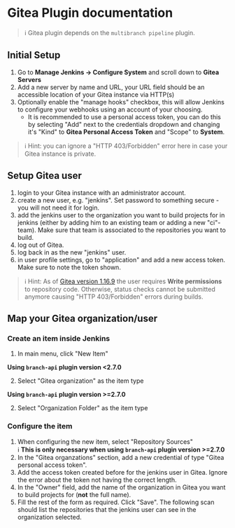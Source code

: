 # Gitea Plugin documentation

> ℹ️ Gitea plugin depends on the `multibranch pipeline` plugin.

<!-- bare-bones, but better than nothing! -->

## Initial Setup

1. Go to **Manage Jenkins -> Configure System** and scroll down to **Gitea Servers**
2. Add a new server by name and URL, your URL field should be an accessible location of your Gitea instance via HTTP(s)
3. Optionally enable the "manage hooks" checkbox, this will allow Jenkins to configure your webhooks using an account of your choosing.
    - It is recommended to use a personal access token, you can do this by selecting "Add" next to the credentials dropdown and changing it's "Kind" to **Gitea Personal Access Token** and "Scope" to **System**.

> ℹ️ Hint: you can ignore a "HTTP 403/Forbidden" error here in case your Gitea instance is private.

## Setup Gitea user

1. login to your Gitea instance with an administrator account.
2. create a new user, e.g. "jenkins". Set password to something secure - you will not need it for login.
3. add the jenkins user to the organization you want to build projects for in jenkins (either by adding him to an existing team or adding a new "ci"-team). Make sure that team is associated to the repositories you want to build.
3. log out of Gitea.
4. log back in as the new "jenkins" user.
5. in user profile settings, go to "application" and add a new access token. Make sure to note the token shown.

> ℹ️  Hint: As of [Gitea version 1.16.9](https://github.com/go-gitea/gitea/releases/tag/v1.16.9) the user requires **Write permissions** to repository code. Otherwise, status checks cannot be submitted anymore causing "HTTP 403/Forbidden" errors during builds.

## Map your Gitea organization/user

### Create an item inside Jenkins

1. In main menu, click "New Item"

**Using `branch-api` plugin version <2.7.0**

2. Select "Gitea organization" as the item type

**Using `branch-api` plugin version >=2.7.0**

2. Select "Organization Folder" as the item type

### Configure the item

1. When configuring the new item, select "Repository Sources"  
ℹ️ **This is only necessary when using `branch-api` plugin version >=2.7.0**
2. In the "Gitea organzations" section, add a new credential of type "Gitea personal access token".
3. Add the access token created before for the jenkins user in Gitea. Ignore the error about the token not having the correct length.
4. In the "Owner" field, add the name of the organization in Gitea you want to build projects for (**not** the full name).
5. Fill the rest of the form as required. Click "Save". The following scan should list the repositories that the jenkins user can see in the organization selected.
